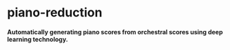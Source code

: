 # piano-reduction

#### Automatically generating piano scores from orchestral scores using deep learning technology.
